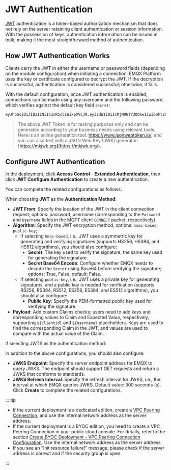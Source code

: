 # JWT Authentication

[JWT](https://jwt.io/) authentication is a token-based authorization mechanism that does not rely on the server retaining client authentication or session information. With the possession of keys, authentication information can be issued in bulk, making it the most straightforward method of authentication.

## How JWT Authentication Works

Clients carry the JWT in either the username or password fields (depending on the module configuration) when initiating a connection. EMQX Platform uses the key or certificate configured to decrypt the JWT. If the decryption is successful, authentication is considered successful; otherwise, it fails.

With the default configuration, once JWT authentication is enabled, connections can be made using any username and the following password, which verifies against the default key field `secret`:

```bash
eyJhbGciOiJIUzI1NiIsInR5cCI6IkpXVCJ9.eyJzdWIiOiIxMjM0NTY3ODkwIiwibmFtZSI6IkVNUVggQ2xvdWQiLCJpYXQiOjE1MTYyMzkwMjJ9.wGxZTwkCZtYPzkS854aQ9WCnP8YGIQ_erFh5RIznhYk
```

> The above JWT Token is for testing purposes only and can be generated according to your business needs using relevant tools. Here is an online generation tool: https://www.jsonwebtoken.io/, and you can also test with a JSON Web Key (JWK) generator: [https://mkjwk.org](https://mkjwk.org/).

## Configure JWT Authentication

In the deployment, click **Access Control** - **Extended Authentication**, then click **JWT Configure Authentication** to create a new authentication.

You can complete the related configurations as follows:

When choosing **JWT** as the **Authentication Method**:

- **JWT From**: Specify the location of the JWT in the client connection request; options: password, username (corresponding to the `Password` and `Username` fields in the MQTT client `CONNECT` packet, respectively)
- **Algorithm**: Specify the JWT encryption method, options: `hmac-based`, `public-key`;
  - If selecting `hmac-based`, i.e., JWT uses a symmetric key for generating and verifying signatures (supports HS256, HS384, and HS512 algorithms), you should also configure:
    - **Secret**: The key used to verify the signature, the same key used for generating the signature.
    - **Secret Base64 Encode**: Configure whether EMQX needs to decode the `Secret` using Base64 before verifying the signature; options: True, False, default: False.
  - If selecting `public-key`, i.e., JWT uses a private key for generating signatures, and a public key is needed for verification (supports RS256, RS384, RS512, ES256, ES384, and ES512 algorithms), you should also configure:
    - **Public Key**: Specify the PEM-formatted public key used for verifying the signature.
- **Payload**: Add custom Claims checks; users need to add keys and corresponding values to Claim and Expected Value, respectively, supporting `${clientid}` and `${username}` placeholders. Keys are used to find the corresponding Claim in the JWT, and values are used to compare with the actual value of the Claim.

If selecting JWTS as the authentication method:

In addition to the above configurations, you should also configure:

- **JWKS Endpoint**: Specify the server endpoint address for EMQX to query JWKS. The endpoint should support GET requests and return a JWKS that conforms to standards.
- **JWKS Refresh Interval**: Specify the refresh interval for JWKS, i.e., the interval at which EMQX queries JWKS. Default value: 300 seconds (s). Click **Create** to complete the related configurations.

::: tip

- If the current deployment is a dedicated edition, create a [VPC Peering Connection](./vpc_peering.md), and use the internal network address as the server address.
- If the current deployment is a BYOC edition, you need to create a VPC Peering Connection in your public cloud console. For details, refer to the section [Create BYOC Deployment - VPC Peering Connection Configuration](../create/byoc.md#vpc-peering-connection-configuration). Use the internal network address as the server address.
- If you see an "Init resource failure!" message, please check if the server address is correct and if the security group is open. 

:::

